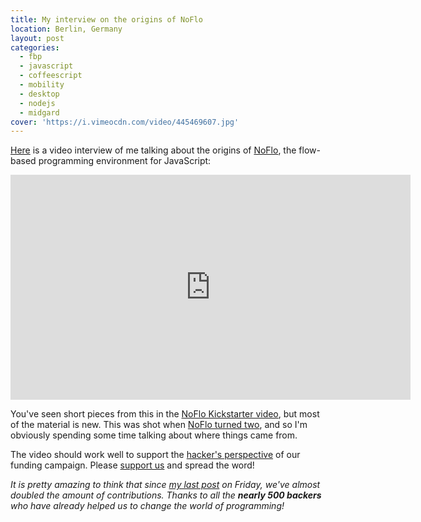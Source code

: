 ```yaml
---
title: My interview on the origins of NoFlo
location: Berlin, Germany
layout: post
categories:
  - fbp
  - javascript
  - coffeescript
  - mobility
  - desktop
  - nodejs
  - midgard
cover: 'https://i.vimeocdn.com/video/445469607.jpg'
---
```

[Here](https://vimeo.com/68285726) is a video interview of me talking about the origins of [NoFlo](http://noflojs.org/), the flow-based programming environment for JavaScript:

<iframe src="https://player.vimeo.com/video/68285726?title=0&byline=0&portrait=0" width="640" height="360" frameborder="0" webkitallowfullscreen mozallowfullscreen allowfullscreen></iframe>

You've seen short pieces from this in the [NoFlo Kickstarter video](http://www.kickstarter.com/projects/noflo/noflo-development-environment), but most of the material is new. This was shot when [NoFlo turned two](http://bergie.iki.fi/blog/noflo-two-years/), and so I'm obviously spending some time talking about where things came from.

The video should work well to support the [hacker's perspective](http://bergie.iki.fi/blog/noflo-kickstarter-launch/) of our funding campaign. Please [support us](http://www.kickstarter.com/projects/noflo/noflo-development-environment) and spread the word!

*It is pretty amazing to think that since [my last post](http://bergie.iki.fi/blog/noflo-kickstarter-launch/) on Friday, we've almost doubled the amount of contributions. Thanks to all the **nearly 500 backers** who have already helped us to change the world of programming!*
